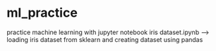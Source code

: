 # ml_practice
practice machine learning with jupyter notebook
iris dataset.ipynb  --> loading iris dataset from sklearn and creating dataset using pandas
